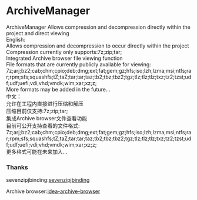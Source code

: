 # ArchiveManager
<!-- Plugin description -->
ArchiveManager Allows compression and decompression directly within the project and direct viewing<br/>
English:<br/>
Allows compression and decompression to occur directly within the project<br/>
Compression currently only supports:7z;zip;tar;<br/>
Integrated Archive browser file viewing function<br/>
File formats that are currently publicly available for viewing:<br/>
7z;arj;bz2;cab;chm;cpio;deb;dmg;ext;fat;gem;gz;hfs;iso;lzh;lzma;msi;ntfs;rar;rpm;sfs;squashfs;tZ;taZ;tar;tar;taz;tb2;tbz;tbz2;tgz;tlz;tlz;tlz;txz;tz2;tzst;udf;udf;uefi;vdi;vhd;vmdk;wim;xar;xz;z;<br/>
More formats may be added in the future...<br/>
中文：<br/>
允许在工程内直接进行压缩和解压<br/>
压缩目前仅支持:7z;zip;tar;<br/>
集成Archive browser文件查看功能<br/>
目前可公开支持查看的文件格式:<br/>
7z;arj;bz2;cab;chm;cpio;deb;dmg;ext;fat;gem;gz;hfs;iso;lzh;lzma;msi;ntfs;rar;rpm;sfs;squashfs;tZ;taZ;tar;tar;taz;tb2;tbz;tbz2;tgz;tlz;tlz;tlz;txz;tz2;tzst;udf;udf;uefi;vdi;vhd;vmdk;wim;xar;xz;z;<br/>
更多格式可能在未来加入...<br/>
<!-- Plugin description end -->
### Thanks

sevenzipjbinding:[sevenzipjbinding](https://github.com/borisbrodski/sevenzipjbinding)

Archive browser:[idea-archive-browser](https://github.com/b3er/idea-archive-browser) 
